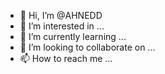 - 👋 Hi, I’m @AHNEDD
- 👀 I’m interested in ...
- 🌱 I’m currently learning ...
- 💞️ I’m looking to collaborate on ...
- 📫 How to reach me ...

<!---
AHNEDD/AHNEDD is a ✨ special ✨ repository because its `README.md` (this file) appears on your GitHub profile.
You can click the Preview link to take a look at your changes.
--->
